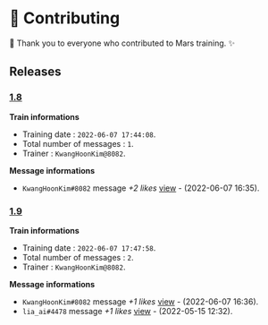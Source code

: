 
# 📝 Contributing
🎉 Thank you to everyone who contributed to Mars training. ✨

## Releases




### [1.8](https://github.com/rhkdgns95/AINFT-engine/blob/50d399d63551d5c54268aed6bc04c3cce329a8bc/data/elon.txt)
**Train informations**
- Training date : `2022-06-07 17:44:08`.
- Total number of messages : `1`.
- Trainer : `KwangHoonKim@8082`.



**Message informations**
- `KwangHoonKim#8082` message _+2 likes_ [view](https://discord.com/channels/947755054365036554/973791675145142342/983635170848546836) - (2022-06-07 16:35).



### [1.9](https://github.com/rhkdgns95/AINFT-engine/blob/a6a37fade7189a700f50d5a17c639aa3b6ca4b2e/data/elon.txt)
**Train informations**
- Training date : `2022-06-07 17:47:58`.
- Total number of messages : `2`.
- Trainer : `KwangHoonKim@8082`.



**Message informations**
- `KwangHoonKim#8082` message _+1 likes_ [view](https://discord.com/channels/947755054365036554/973791675145142342/983635486901932052) - (2022-06-07 16:36).
- `lia_ai#4478` message _+1 likes_ [view](https://discord.com/channels/947755054365036554/973791675145142342/975239270929424384) - (2022-05-15 12:32).
